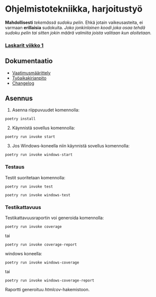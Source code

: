 # Ohjelmistotekniikka, harjoitustyö

**Mahdollisesti** *tekemässä sudoku pelin.* Ehkä jotain vaikeusasteita, ei varmaan **erillaisia** sudokuita. *Joko jonkinlainen koodi joka osaa tehdä sudoku pelin tai sitten jokin määrä valmiita joista valitaan kun aloitetaan.*

### [Laskarit viikko 1](./laskarit)

## Dokumentaatio
- [Vaatimusmäärittely](./dokumentaatio/vaatimusmaarittely.md)
- [Työaikakirjanpito](./dokumentaatio/tuntikirjanpito.md)
- [Changelog](./dokumentaatio/changelog.md)

## Asennus

1. Asenna riippuvuudet komennolla:

```
poetry install
```

2. Käynnistä sovellus komennolla:

```
poetry run invoke start
```

3. Jos Windows-koneella niin käynnistä sovellus komennolla:

```
poetry run invoke windows-start
```
### Testaus

Testit suoritetaan komennolla:

```
poetry run invoke test
```
```
poetry run invoke windows-test
```

### Testikattavuus

Testikattavuusraportin voi generoida komennolla:
```
poetry run invoke coverage
```
tai
```
poetry run invoke coverage-report
```
windows koneella:
```
poetry run invoke windows-coverage
```
tai
```
poetry run invoke windows-coverage-report
```


Raportti generoituu _htmlcov_-hakemistoon.

